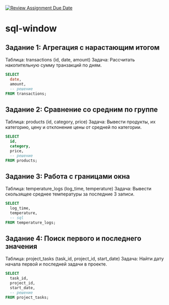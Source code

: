 [![Review Assignment Due Date](https://classroom.github.com/assets/deadline-readme-button-22041afd0340ce965d47ae6ef1cefeee28c7c493a6346c4f15d667ab976d596c.svg)](https://classroom.github.com/a/bm_9rtXo)
# sql-window

## Задание 1: Агрегация с нарастающим итогом
Таблица: transactions (id, date, amount)
Задача:
Рассчитать накопительную сумму транзакций по дням.

```sql
SELECT
  date,
  amount,
  -- решение 
FROM transactions;
```

## Задание 2: Сравнение со средним по группе
Таблица: products (id, category, price)
Задача:
Вывести продукты, их категорию, цену и отклонение цены от средней по категории.

```sql
SELECT
  id,
  category,
  price,
  -- решение 
FROM products;
```

## Задание 3: Работа с границами окна
Таблица: temperature_logs (log_time, temperature)
Задача:
Вывести скользящее среднее температуры за последние 3 записи.

```sql
SELECT
  log_time,
  temperature,
  -- sql
FROM temperature_logs;
```

## Задание 4: Поиск первого и последнего значения
Таблица: project_tasks (task_id, project_id, start_date)
Задача:
Найти дату начала первой и последней задачи в проекте.

```sql
SELECT
  task_id,
  project_id,
  start_date,
  -- решение
FROM project_tasks;
```
